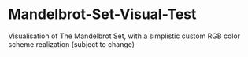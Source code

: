# Mandelbrot-Set-Visual-Test
Visualisation of The Mandelbrot Set, with a simplistic custom RGB color scheme realization (subject to change)
<img src= "https://yadi.sk/i/URR9WShQmXkKvA " alt = "">
